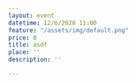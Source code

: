 ```yaml
---
layout: event
datetime: 12/6/2020 11:00
feature: "/assets/img/default.png"
price: 0
title: asdf
place: ''
description: ''

---
```

